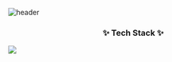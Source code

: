![header](https://capsule-render.vercel.app/api?type=waving&color=auto&height=300&section=header&text=Jihyun%20Lee&fontSize=70)


<h3 align="center">✨ Tech Stack ✨ </h3>
  
<img src="https://img.shields.io/badge/Python-#6DB33F?style=for-the-badge&logo=Python&logoColor=white">


<!--
**easy-note/easy-note** is a ✨ _special_ ✨ repository because its `README.md` (this file) appears on your GitHub profile.

Here are some ideas to get you started:

- 🔭 I’m currently working on ...
- 🌱 I’m currently learning ...
- 👯 I’m looking to collaborate on ...
- 🤔 I’m looking for help with ...
- 💬 Ask me about ...
- 📫 How to reach me: ...
- 😄 Pronouns: ...
- ⚡ Fun fact: ...
-->
